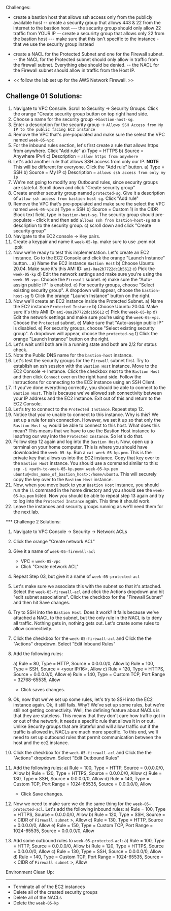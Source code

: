 Challenges: 

- create a bastion host that allows ssh access only from the publicly available host 
    -- create a security group that allows 443 & 22 from the internet to the bastion host 
        --- the security group should only allow 22 traffic from YOUR IP 
    -- create a securirty group that allows only 22 from the bastion host 
        --- make sure that this isn't specific to the instance - that we use the security group instead 

- create a NACL for the Protected Subnet and one for the Firewall subnet. 
    -- the NACL for the Protected subnet should only allow in traffic from the firewall subnet. Everything else should be denied. 
    -- the NACL for the Firewall subnet should allow in traffic from the Host IP. 


- << follow the lab set up for the AWS Network Firewall. >> 




## Challenge 01 Solutions: 
01) Navigate to VPC Console. Scroll to Security -> Security Groups. Click the orange "Create security group button on top right hand side. 
02) Choose a name for the security group ->`bastion-host-sg`. 
03) Enter a description for the security group -> `Allows SSH Access from My IP to the public facing EC2 instance` 
04) Remove the VPC that's pre-populated and make sure the select the VPC named `week-05-vpc`
05) For the inbound rules section, let's first create a rule that allows https from anywhere. Click "Add rule" 
    a) Type = HTTPS 
    b) Source = Anywhere IPv4
    c) Description = `allow https from anywhere` 
06) Let's add another rule that allows SSH access from only our IP. **NOTE** This will be different for everyone. Click the "Add rule" button. 
    a) Type = SSH 
    b) Source = My IP
    c) Description = `allows ssh access from only my ip`
07) We're not going to modify any Outbound rules, since security groups are stateful. Scroll down and click "Create security group"
08) Create another security group named `protected-sg`. Give it a description of `allow ssh access from bastion host sg`. Click "Add rule" 
09) Remove the VPC that's pre-populated and make sure the select the VPC named `week-05-vpc`
    a) Type = SSH
    b) Source = Custom
        1) in the CIDR Block text field, type in `bastion-host-sg`. The security group should pre-populate - click it and then add `allows ssh from bastion-host-sg` as a  description to the security group. 
    c) scroll down and click "Create security group" 
10) Navigate to the EC2 console -> Key pairs.
09) Create a keypair and name it `week-05-kp`.
make sure to use .pem not .ppk
10) Now we're ready to test this implementation. Let's create an EC2 instance. Go to the EC2 Console and click the orange "Launch Instance" button. . 
    a) Name the EC2 instance `Bastion Host`
    b) Choose Ubuntu 20.04. Make sure it's this AMI ID: `ami-0aa2b7722dc1b5612`
    c) Pick the `week-05-kp`
    d) Edit the network settings and make sure you're using the `week-05-vpc`. Choose the `Firewall` subnet. 
    e) make sure the "Auto-assign public IP" is enabled. 
    e) For security groups, choose "Select existing security group". A dropdown will appear, choose the `bastion-host-sg` 
    f) Click the orange "Launch Instance" button on the right. 
11) Now we'll create an EC2 instance inside the Protected Subnet. 
    a) Name the EC2 instance `Protected Instance`
    b) Choose Ubuntu 20.04. Make sure it's this AMI ID: `ami-0aa2b7722dc1b5612`
    c) Pick the `week-05-kp`
    d) Edit the network settings and make sure you're using the `week-05-vpc`. Choose the `Protected` subnet. 
    e) Make sure that "Auto-assign public IP" is disabled.
    e) For security groups, choose "Select existing security group". A dropdown will appear, choose the `protected-sg`
    f) Click the orange "Launch Instance" button on the right. 
12) Let's wait until both are in a running state and both are 2/2 for status check. 
13) Note the Public DNS name for the `bastion-host` instance. 
13) Let's test the security groups for the `Firewall` subnet first. Try to establish an ssh session with the `Bastion Host` instance. Move to the EC2 Console -> Instance. Click the checkbox next to the `Bastion Host` and then click `Connect` over on the right hand side. Follow the instructions for connecting to the EC2 instance using an SSH Client. 
14) If you've done everything correctly, you should be able to connect to the `Bastion Host`. This is because we've allowed ssh connectivity between your IP address and the EC2 instance. Exit out of this and return to the EC2 Console. 
15) Let's try to connect to the `Protected Instance`. Repeat step 12. 
16) Notice that you're unable to connect to this instance. Why is this? We set up a rule for ssh connection. However, we set it up so that only the `Bastion Host sg` would be able to connect to this host. What does this mean? This means that we have to use the Bastion Host instance to leapfrog our way into the `Protected Instance`. So let's do that. 
17) Follow step 12 again and log into the `Bastion Host`. Now, open up a terminal on your home computer. This is where you should have downloaded the `week-05-kp`. Run a `cat week-05-kp.pem`. This is the private key that allows us into the EC2 instance. Copy that key over to the `Bastion Host` instance. You should use a command similar to this: `scp -i <path-to-week-05-kp.pem> week-05-kp.pem ubuntu@<dns_name_of_bastion_host>:/home/ubuntu`. This will securely copy the key over to the `Bastion Host` instance. 
18) Now, when you move back to your `Bastion Host` instance, you should run the `ll` command in the home directory and you should see the `week-05-kp.pem` listed. Now you should be able to repeat step 13 again and try to log into the `Protected Instance` again. This time it should work.
19) Leave the instances and security groups running as we'll need them for the next lab. 

*** Challenge 2 Solutions: 
01) Navigate to VPC Console -> Security -> Network ACLs
02) Click the orange "Create network ACL"
03) Give it a name of `week-05-firewall-acl`
    - VPC = `week-05-vpc`
    - Click "Create network ACL" 
04) Repeat Step 03, but give it a name of `week-05-protected-acl`

05) Let's make sure we associate this with the subnet so that it's attached. Select the `week-05-firewall-acl` and click the Actions dropdown and hit "edit subnet associations". Click the checkbox for the "Firewall Subnet" and then hit Save changes. 
06) Try to SSH into the `Bastion Host`. Does it work? It fails because we've attached a NACL to the subnet, but the only rule in the NACL is to deny all traffic. Nothing gets in, nothing gets out. Let's create some rules to allow connectivity. 

07) Click the checkbox for the `week-05-firewall-acl` and Click the the "Actions" dropdown. Select "Edit Inbound Rules" 
08) Add the following rules: 

    a) Rule = 80, Type = HTTP, Source = 0.0.0.0/0, Allow
    b) Rule = 100, Type = SSH, Source = <your IP/16>, Allow
    c) Rule = 120, Type = HTTPS, Source = 0.0.0.0/0, Allow 
    e) Rule = 140, Type = Custom TCP, Port Range = 32768-65535, Allow

    - Click saves changes. 

09) Ok, now that we've set up some rules, let's try to SSH into the EC2 instance again. Ok, it still fails. Why? We've set up some rules, but we're still not getting connectivity. Well, the defining feature about NACLs is that they are stateless. This means that they don't care how traffic got in or out of the network, it needs a specific rule that allows it in or out. Unlike Security groups that are Stateful and will allow traffic out if the traffic is allowed in, NACLs are much more specific. To this end, we'll need to set up outbound rules that permit communication between the host and the ec2 instance. 

09) Click the checkbox for the `week-05-firewall-acl` and Click the the "Actions" dropdown. Select "Edit Outbound Rules" 
10) Add the following rules: 
    a) Rule = 100, Type = HTTP, Source = 0.0.0.0/0, Allow
    b) Rule = 120, Type = HTTPS, Source = 0.0.0.0/0, Allow
    c) Rule = 130, Type = SSH, Source = 0.0.0.0/0, Allow
    d) Rule = 140, Type = Custom TCP, Port Range = 1024-65535, Source = 0.0.0.0/0, Allow
    - Click Save changes. 

11) Now we need to make sure we do the same thing for the `week-05-protected-acl`. Let's add the following inbound rules: 
    a) Rule = 100, Type = HTTPS, Source = 0.0.0.0/0, Allow
    b) Rule = 120, Type = SSH, Source = < CIDR of `Firewall subnet` >, Allow
    c) Rule = 130, Type = HTTP, Source = 0.0.0.0/0, Allow
    e) Rule = 150, Type = Custom TCP, Port Range = 1024-65535, Source = 0.0.0.0/0, Allow 

12) Add some outbound rules to `week-05-protected-acl`: 
    a) Rule = 100, Type = HTTP, Source = 0.0.0.0/0, Allow
    b) Rule = 120, Type = HTTPS, Source = 0.0.0.0/0, Allow
    c) Rule = 130, Type = SSH, Source = 0.0.0.0/0, Allow
    d) Rule = 140, Type = Custom TCP, Port Range = 1024-65535, Source = < CIDR of `Firewall subnet` >, Allow

Environment Clean Up: 
***
- Terminate all of the EC2 instances 
- Delete all of the created security groups
- Delete all of the NACLs
- Delete the `week-05-kp`